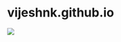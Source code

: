 # vijeshnk.github.io

<a href="https://vijeshnk.github.io/" target="_blank"><img src="https://img.icons8.com/bubbles/100/000000/code.png" /></a>


